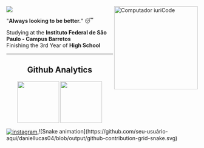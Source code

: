 <img src="https://raw.githubusercontent.com/MicaelliMedeiros/micaellimedeiros/master/image/computer-illustration.png" min-width="400px" max-width="400px" width="220px" align="right" alt="Computador iuriCode">

<img src="https://img.shields.io/static/v1?label=Overview&message=Daniel&color=111&style=for-the-badge&logo=GitHub">

<p align="left">"<b>Always looking to be better.</b>" 😴</p>

<p align="left">
  
Studying at the **Instituto Federal de São Paulo - Campus Barretos**<br>
Finishing the 3rd Year of **High School**
  
</p>
<hr></hr>

<p align="center">
  <h2 align="center">Github Analytics</h2>
</p>


<p align="center">
  <img align='center' src="https://github-readme-stats.vercel.app/api?username=daniellucas04&show_icons=true&theme=dark&cache_seconds=2300" height="110em"/>
  <img align="center" src="https://github-readme-stats.vercel.app/api/top-langs/?username=daniellucas04&layout=compact&theme=dark" height="110em"/>
</p>

<a href="https://www.instagram.com/daniellplz/" target="_blank">
 <img align="center" src="https://img.shields.io/badge/-daniellplz-05122A?style=flat&logo=instagram" alt="instagram"/>
</a>
![Snake animation](https://github.com/seu-usuário-aqui/daniellucas04/blob/output/github-contribution-grid-snake.svg)
